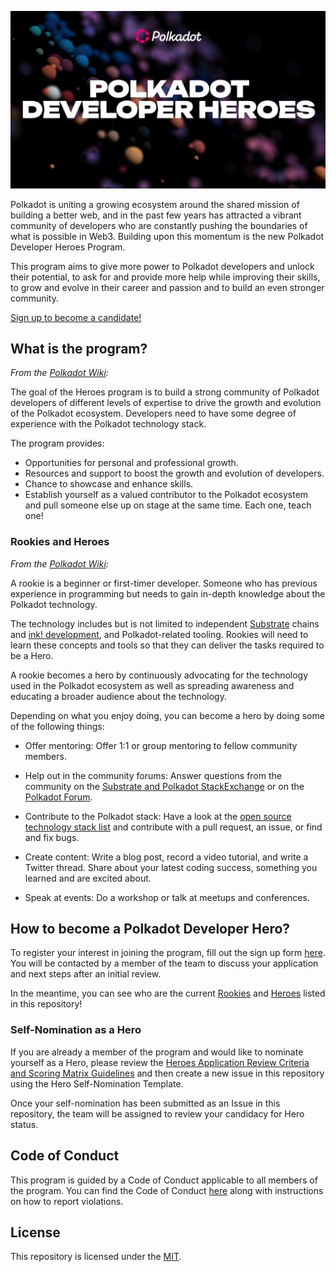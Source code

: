 ![Banner Image](assets/banner.png)

Polkadot is uniting a growing ecosystem around the shared mission of building a better web, and in the past few years has attracted a vibrant community of developers who are constantly pushing the boundaries of what is possible in Web3. Building upon this momentum is the new Polkadot Developer Heroes Program.

This program aims to give more power to Polkadot developers and unlock their potential, to ask for and provide more help while improving their skills, to grow and evolve in their career and passion and to build an even stronger community.

[Sign up to become a candidate!](https://info.polkadot.network/polkadot-developer-heroes?ref=cms.polkadot.network)

## What is the program?

*From the [Polkadot Wiki](https://wiki.polkadot.network/docs/dev-heroes):*

The goal of the Heroes program is to build a strong community of Polkadot developers of different levels of expertise to drive the growth and evolution of the Polkadot ecosystem. Developers need to have some degree of experience with the Polkadot technology stack.

The program provides:

* Opportunities for personal and professional growth.
* Resources and support to boost the growth and evolution of developers.
* Chance to showcase and enhance skills.
* Establish yourself as a valued contributor to the Polkadot ecosystem and pull someone else up on stage at the same time. Each one, teach one!

### Rookies and Heroes

*From the [Polkadot Wiki](https://wiki.polkadot.network/docs/dev-heroes):*

A rookie is a beginner or first-timer developer. Someone who has previous experience in programming but needs to gain in-depth knowledge about the Polkadot technology.

The technology includes but is not limited to independent [Substrate](https://wiki.polkadot.network/docs/glossary#substrate) chains and [ink! development](https://wiki.polkadot.network/docs/build-smart-contracts#ink), and Polkadot-related tooling. Rookies will need to learn these concepts and tools so that they can deliver the tasks required to be a Hero.

A rookie becomes a hero by continuously advocating for the technology used in the Polkadot ecosystem as well as spreading awareness and educating a broader audience about the technology.

Depending on what you enjoy doing, you can become a hero by doing some of the following things:

* Offer mentoring: Offer 1:1 or group mentoring to fellow community members.

* Help out in the community forums: Answer questions from the community on the [Substrate and Polkadot StackExchange](https://substrate.stackexchange.com) or on the [Polkadot Forum](https://forum.polkadot.network).

* Contribute to the Polkadot stack: Have a look at the [open source technology stack list](https://wiki.polkadot.network/docs/build-open-source) and contribute with a pull request, an issue, or find and fix bugs.

* Create content: Write a blog post, record a video tutorial, and write a Twitter thread. Share about your latest coding success, something you learned and are excited about.

* Speak at events: Do a workshop or talk at meetups and conferences.

## How to become a Polkadot Developer Hero?

To register your interest in joining the program, fill out the sign up form [here](https://info.polkadot.network/polkadot-developer-heroes?ref=cms.polkadot.network). You will be contacted by a member of the team to discuss your application and next steps after an initial review.

In the meantime, you can see who are the current [Rookies](Members/Rookies/README.md) and [Heroes](Members/Heroes/README.md) listed in this repository!

### Self-Nomination as a Hero

If you are already a member of the program and would like to nominate yourself as a Hero, please review the [Heroes Application Review Criteria and Scoring Matrix Guidelines](Heroes_Review_Criteria.md) and then create a new issue in this repository using the Hero Self-Nomination Template.

Once your self-nomination has been submitted as an Issue in this repository, the team will be assigned to review your candidacy for Hero status.

## Code of Conduct

This program is guided by a Code of Conduct applicable to all members of the program. You can find the Code of Conduct [here](CODE_OF_CONDUCT.md) along with instructions on how to report violations.

## License

This repository is licensed under the [MIT](LICENSE).